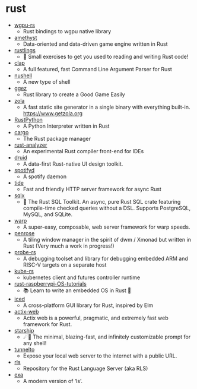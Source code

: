 # rust
- [wgpu-rs](https://github.com/gfx-rs/wgpu-rs)
  - Rust bindings to wgpu native library
- [amethyst](https://github.com/amethyst/amethyst)
  - Data-oriented and data-driven game engine written in Rust
- [rustlings](https://github.com/rust-lang/rustlings)
  - 🦀 Small exercises to get you used to reading and writing Rust code!
- [clap](https://github.com/clap-rs/clap)
  - A full featured, fast Command Line Argument Parser for Rust
- [nushell](https://github.com/nushell/nushell)
  - A new type of shell
- [ggez](https://github.com/ggez/ggez)
  - Rust library to create a Good Game Easily
- [zola](https://github.com/getzola/zola)
  - A fast static site generator in a single binary with everything built-in. https://www.getzola.org
- [RustPython](https://github.com/RustPython/RustPython)
  - A Python Interpreter written in Rust
- [cargo](https://github.com/rust-lang/cargo)
  - The Rust package manager
- [rust-analyzer](https://github.com/rust-analyzer/rust-analyzer)
  - An experimental Rust compiler front-end for IDEs
- [druid](https://github.com/linebender/druid)
  - A data-first Rust-native UI design toolkit.
- [spotifyd](https://github.com/Spotifyd/spotifyd)
  - A spotify daemon
- [tide](https://github.com/http-rs/tide)
  - Fast and friendly HTTP server framework for async Rust
- [sqlx](https://github.com/launchbadge/sqlx)
  - 🧰 The Rust SQL Toolkit. An async, pure Rust SQL crate featuring compile-time checked queries without a DSL. Supports PostgreSQL, MySQL, and SQLite.
- [warp](https://github.com/seanmonstar/warp)
  - A super-easy, composable, web server framework for warp speeds.
- [penrose](https://github.com/sminez/penrose)
  - A tiling window manager in the spirit of dwm / Xmonad but written in Rust (Very much a work in progress!)
- [probe-rs](https://github.com/probe-rs/probe-rs)
  - A debugging toolset and library for debugging embedded ARM and RISC-V targets on a separate host
- [kube-rs](https://github.com/clux/kube-rs)
  - kubernetes client and futures controller runtime
- [rust-raspberrypi-OS-tutorials](https://github.com/rust-embedded/rust-raspberrypi-OS-tutorials)
  - 📚 Learn to write an embedded OS in Rust 🦀
- [iced](https://github.com/hecrj/iced)
  - A cross-platform GUI library for Rust, inspired by Elm
- [actix-web](https://github.com/actix/actix-web)
  - Actix web is a powerful, pragmatic, and extremely fast web framework for Rust.
- [starship](https://github.com/starship/starship)
  - ☄🌌️ The minimal, blazing-fast, and infinitely customizable prompt for any shell!
- [tunnelto](https://github.com/agrinman/tunnelto)
  - Expose your local web server to the internet with a public URL.
- [rls](https://github.com/rust-lang/rls)
  - Repository for the Rust Language Server (aka RLS)
- [exa](https://github.com/ogham/exa)
  - A modern version of ‘ls’.
